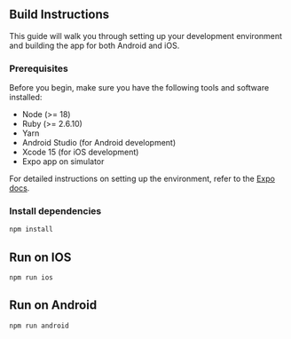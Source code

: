 
## Build Instructions

This guide will walk you through setting up your development environment and building the app for both Android and iOS.

### Prerequisites

Before you begin, make sure you have the following tools and software installed:

- Node (>= 18)
- Ruby (>= 2.6.10)
- Yarn
- Android Studio (for Android development)
- Xcode 15 (for iOS development)
- Expo app on simulator
  
For detailed instructions on setting up the environment, refer to the [Expo docs]([https://reactnative.dev/docs/set-up-your-environment](https://docs.expo.dev/get-started/set-up-your-environment/)).

### Install dependencies

```sh
npm install
```

## Run on IOS

```sh
npm run ios
```

## Run on Android

```sh
npm run android
```
